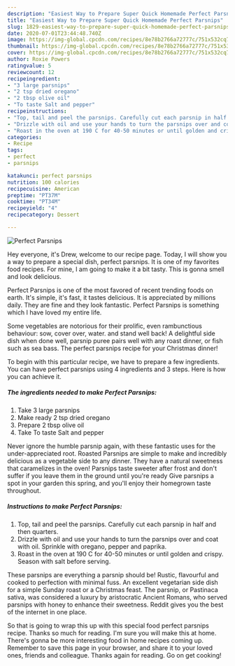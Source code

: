 ```yaml
---
description: "Easiest Way to Prepare Super Quick Homemade Perfect Parsnips"
title: "Easiest Way to Prepare Super Quick Homemade Perfect Parsnips"
slug: 1829-easiest-way-to-prepare-super-quick-homemade-perfect-parsnips
date: 2020-07-01T23:44:48.740Z
image: https://img-global.cpcdn.com/recipes/8e78b2766a72777c/751x532cq70/perfect-parsnips-recipe-main-photo.jpg
thumbnail: https://img-global.cpcdn.com/recipes/8e78b2766a72777c/751x532cq70/perfect-parsnips-recipe-main-photo.jpg
cover: https://img-global.cpcdn.com/recipes/8e78b2766a72777c/751x532cq70/perfect-parsnips-recipe-main-photo.jpg
author: Roxie Powers
ratingvalue: 5
reviewcount: 12
recipeingredient:
- "3 large parsnips"
- "2 tsp dried oregano"
- "2 tbsp olive oil"
- "To taste Salt and pepper"
recipeinstructions:
- "Top, tail and peel the parsnips. Carefully cut each parsnip in half and then quarters."
- "Drizzle with oil and use your hands to turn the parsnips over and coat with oil. Sprinkle with oregano, pepper and paprika."
- "Roast in the oven at 190 C for 40-50 minutes or until golden and crispy. Season with salt before serving."
categories:
- Recipe
tags:
- perfect
- parsnips

katakunci: perfect parsnips 
nutrition: 100 calories
recipecuisine: American
preptime: "PT37M"
cooktime: "PT34M"
recipeyield: "4"
recipecategory: Dessert

---
```



![Perfect Parsnips](https://img-global.cpcdn.com/recipes/8e78b2766a72777c/751x532cq70/perfect-parsnips-recipe-main-photo.jpg)

Hey everyone, it's Drew, welcome to our recipe page. Today, I will show you a way to prepare a special dish, perfect parsnips. It is one of my favorites food recipes. For mine, I am going to make it a bit tasty. This is gonna smell and look delicious.

Perfect Parsnips is one of the most favored of recent trending foods on earth. It's simple, it's fast, it tastes delicious. It is appreciated by millions daily. They are fine and they look fantastic. Perfect Parsnips is something which I have loved my entire life.

Some vegetables are notorious for their prolific, even rambunctious behaviour: sow, cover over, water. and stand well back! A delightful side dish when done well, parsnip puree pairs well with any roast dinner, or fish such as sea bass. The perfect parsnips recipe for your Christmas dinner!


To begin with this particular recipe, we have to prepare a few ingredients. You can have perfect parsnips using 4 ingredients and 3 steps. Here is how you can achieve it.

<!--inarticleads1-->

##### The ingredients needed to make Perfect Parsnips:

1. Take 3 large parsnips
1. Make ready 2 tsp dried oregano
1. Prepare 2 tbsp olive oil
1. Take To taste Salt and pepper


Never ignore the humble parsnip again, with these fantastic uses for the under-appreciated root. Roasted Parsnips are simple to make and incredibly delicious as a vegetable side to any dinner. They have a natural sweetness that caramelizes in the oven! Parsnips taste sweeter after frost and don&#39;t suffer if you leave them in the ground until you&#39;re ready Give parsnips a spot in your garden this spring, and you&#39;ll enjoy their homegrown taste throughout. 

<!--inarticleads2-->

##### Instructions to make Perfect Parsnips:

1. Top, tail and peel the parsnips. Carefully cut each parsnip in half and then quarters.
1. Drizzle with oil and use your hands to turn the parsnips over and coat with oil. Sprinkle with oregano, pepper and paprika.
1. Roast in the oven at 190 C for 40-50 minutes or until golden and crispy. Season with salt before serving.


These parsnips are everything a parsnip should be! Rustic, flavourful and cooked to perfection with minimal fuss. An excellent vegetarian side dish for a simple Sunday roast or a Christmas feast. The parsnip, or Pastinaca sativa, was considered a luxury by aristocratic Ancient Romans, who served parsnips with honey to enhance their sweetness. Reddit gives you the best of the internet in one place. 

So that is going to wrap this up with this special food perfect parsnips recipe. Thanks so much for reading. I'm sure you will make this at home. There's gonna be more interesting food in home recipes coming up. Remember to save this page in your browser, and share it to your loved ones, friends and colleague. Thanks again for reading. Go on get cooking!
